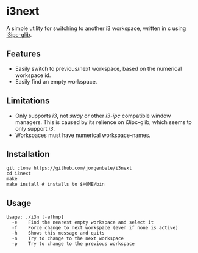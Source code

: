 # i3next
A simple utility for switching to another [i3](https://github.com/i3/i3) workspace, written in c using [i3ipc-glib](https://github.com/acrisci/i3ipc-glib).

## Features
* Easily switch to previous/next workspace, based on the numerical workspace id.
* Easily find an empty workspace.

## Limitations
* Only supports *i3*, not *sway* or other *i3-ipc* compatible window managers. This is caused by its relience on i3ipc-glib, which seems to only support *i3*.
* Workspaces must have numerical workspace-names.

## Installation
```
git clone https://github.com/jorgenbele/i3next
cd i3next
make
make install # installs to $HOME/bin
```

## Usage
```
Usage: ./i3n [-efhnp] 
  -e	Find the nearest empty workspace and select it
  -f	Force change to next workspace (even if none is active)
  -h	Shows this message and quits
  -n	Try to change to the next workspace
  -p	Try to change to the previous workspace
```
